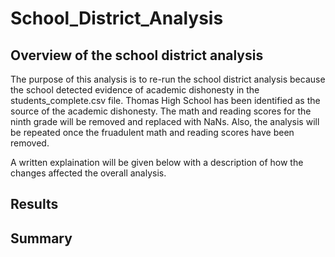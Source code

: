 # School_District_Analysis

## Overview of the school district analysis
The purpose of this analysis is to re-run the school district analysis because the school detected evidence of academic dishonesty in the students_complete.csv file. Thomas High School has been identified as the source of the academic dishonesty.  The math and reading scores for the ninth grade will be removed and replaced with NaNs. Also, the analysis will be repeated once the fruadulent math and reading scores have been removed.

A written explaination will be given below with a description of how the changes affected the overall analysis.

## Results


## Summary
